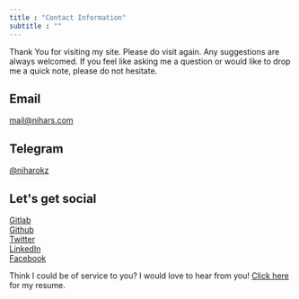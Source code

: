 ```yaml
---
title : "Contact Information"
subtitle : ""
---
```


<div class ="grid align-center">
  <p>Thank You for visiting my site. Please do visit again. Any suggestions are always welcomed. If you feel like asking me a question or would like to drop me a quick note, please do not hesitate.</p>
 <div class="cell -6of12">
  <h2>Email</h2>
  <a href="mailto:mail@nihars.com">mail@nihars.com</a>
  <h2>Telegram</h2>
  <a href="https://t.me/niharokz">@niharokz</a>
 </div>
 <div class="cell -6of12">
  <h2>Let's get social</h2>
  <a href="https://gitlab.com/niharokz">Gitlab</a><br>
  <a href="https://github.com/niharokz">Github</a><br>
  <a href="https://twitter.com/niharokz">Twitter</a> <br>
  <a href="https://www.linkedin.com/in/niharsamantaray/">LinkedIn</a><br>
  <a href="https://www.facebook.com/niharokzz">Facebook</a>
 </div>
</div>

<p class="align-center">Think I could be of service to you? I would love to hear from you! <a href="/resume"> Click here</a> for my resume.</p>

